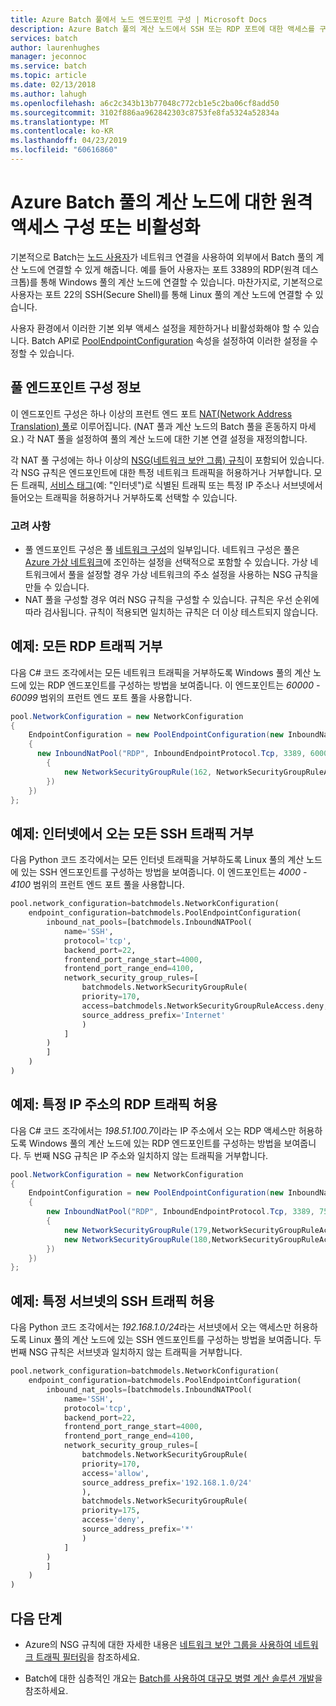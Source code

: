 ```yaml
---
title: Azure Batch 풀에서 노드 엔드포인트 구성 | Microsoft Docs
description: Azure Batch 풀의 계산 노드에서 SSH 또는 RDP 포트에 대한 액세스를 구성하거나 비활성화하는 방법입니다.
services: batch
author: laurenhughes
manager: jeconnoc
ms.service: batch
ms.topic: article
ms.date: 02/13/2018
ms.author: lahugh
ms.openlocfilehash: a6c2c343b13b77048c772cb1e5c2ba06cf8add50
ms.sourcegitcommit: 3102f886aa962842303c8753fe8fa5324a52834a
ms.translationtype: MT
ms.contentlocale: ko-KR
ms.lasthandoff: 04/23/2019
ms.locfileid: "60616860"
---
```

# <a name="configure-or-disable-remote-access-to-compute-nodes-in-an-azure-batch-pool"></a>Azure Batch 풀의 계산 노드에 대한 원격 액세스 구성 또는 비활성화

기본적으로 Batch는 [노드 사용자](/rest/api/batchservice/computenode/adduser)가 네트워크 연결을 사용하여 외부에서 Batch 풀의 계산 노드에 연결할 수 있게 해줍니다. 예를 들어 사용자는 포트 3389의 RDP(원격 데스크톱)를 통해 Windows 풀의 계산 노드에 연결할 수 있습니다. 마찬가지로, 기본적으로 사용자는 포트 22의 SSH(Secure Shell)를 통해 Linux 풀의 계산 노드에 연결할 수 있습니다. 

사용자 환경에서 이러한 기본 외부 액세스 설정을 제한하거나 비활성화해야 할 수 있습니다. Batch API로 [PoolEndpointConfiguration](/rest/api/batchservice/pool/add#poolendpointconfiguration) 속성을 설정하여 이러한 설정을 수정할 수 있습니다. 

## <a name="about-the-pool-endpoint-configuration"></a>풀 엔드포인트 구성 정보
이 엔드포인트 구성은 하나 이상의 프런트 엔드 포트 [NAT(Network Address Translation) 풀](/rest/api/batchservice/pool/add#inboundnatpool)로 이루어집니다. (NAT 풀과 계산 노드의 Batch 풀을 혼동하지 마세요.) 각 NAT 풀을 설정하여 풀의 계산 노드에 대한 기본 연결 설정을 재정의합니다. 

각 NAT 풀 구성에는 하나 이상의 [NSG(네트워크 보안 그룹) 규칙](/rest/api/batchservice/pool/add#networksecuritygrouprule)이 포함되어 있습니다. 각 NSG 규칙은 엔드포인트에 대한 특정 네트워크 트래픽을 허용하거나 거부합니다. 모든 트래픽, [서비스 태그](../virtual-network/security-overview.md#service-tags)(예: "인터넷")로 식별된 트래픽 또는 특정 IP 주소나 서브넷에서 들어오는 트래픽을 허용하거나 거부하도록 선택할 수 있습니다.

### <a name="considerations"></a>고려 사항
* 풀 엔드포인트 구성은 풀 [네트워크 구성](/rest/api/batchservice/pool/add#NetworkConfiguration)의 일부입니다. 네트워크 구성은 풀은 [Azure 가상 네트워크](batch-virtual-network.md)에 조인하는 설정을 선택적으로 포함할 수 있습니다. 가상 네트워크에서 풀을 설정할 경우 가상 네트워크의 주소 설정을 사용하는 NSG 규칙을 만들 수 있습니다.
* NAT 풀을 구성할 경우 여러 NSG 규칙을 구성할 수 있습니다. 규칙은 우선 순위에 따라 검사됩니다. 규칙이 적용되면 일치하는 규칙은 더 이상 테스트되지 않습니다.


## <a name="example-deny-all-rdp-traffic"></a>예제: 모든 RDP 트래픽 거부

다음 C# 코드 조각에서는 모든 네트워크 트래픽을 거부하도록 Windows 풀의 계산 노드에 있는 RDP 엔드포인트를 구성하는 방법을 보여줍니다. 이 엔드포인트는 *60000 - 60099* 범위의 프런트 엔드 포트 풀을 사용합니다. 

```csharp
pool.NetworkConfiguration = new NetworkConfiguration
{
    EndpointConfiguration = new PoolEndpointConfiguration(new InboundNatPool[]
    {
      new InboundNatPool("RDP", InboundEndpointProtocol.Tcp, 3389, 60000, 60099, new NetworkSecurityGroupRule[]
        {
            new NetworkSecurityGroupRule(162, NetworkSecurityGroupRuleAccess.Deny, "*"),
        })
    })    
};
```

## <a name="example-deny-all-ssh-traffic-from-the-internet"></a>예제: 인터넷에서 오는 모든 SSH 트래픽 거부

다음 Python 코드 조각에서는 모든 인터넷 트래픽을 거부하도록 Linux 풀의 계산 노드에 있는 SSH 엔드포인트를 구성하는 방법을 보여줍니다. 이 엔드포인트는 *4000 - 4100* 범위의 프런트 엔드 포트 풀을 사용합니다. 

```python
pool.network_configuration=batchmodels.NetworkConfiguration(
    endpoint_configuration=batchmodels.PoolEndpointConfiguration(
        inbound_nat_pools=[batchmodels.InboundNATPool(
            name='SSH',
            protocol='tcp',
            backend_port=22,
            frontend_port_range_start=4000,
            frontend_port_range_end=4100,
            network_security_group_rules=[
                batchmodels.NetworkSecurityGroupRule(
                priority=170,
                access=batchmodels.NetworkSecurityGroupRuleAccess.deny,
                source_address_prefix='Internet'
                )
            ]
        )
        ]
    ) 
)
```

## <a name="example-allow-rdp-traffic-from-a-specific-ip-address"></a>예제: 특정 IP 주소의 RDP 트래픽 허용

다음 C# 코드 조각에서는 *198.51.100.7*이라는 IP 주소에서 오는 RDP 액세스만 허용하도록 Windows 풀의 계산 노드에 있는 RDP 엔드포인트를 구성하는 방법을 보여줍니다. 두 번째 NSG 규칙은 IP 주소와 일치하지 않는 트래픽을 거부합니다.

```csharp
pool.NetworkConfiguration = new NetworkConfiguration
{
    EndpointConfiguration = new PoolEndpointConfiguration(new InboundNatPool[]
    {
        new InboundNatPool("RDP", InboundEndpointProtocol.Tcp, 3389, 7500, 8000, new NetworkSecurityGroupRule[]
        {   
            new NetworkSecurityGroupRule(179,NetworkSecurityGroupRuleAccess.Allow, "198.51.100.7"),
            new NetworkSecurityGroupRule(180,NetworkSecurityGroupRuleAccess.Deny, "*")
        })
    })    
};
```

## <a name="example-allow-ssh-traffic-from-a-specific-subnet"></a>예제: 특정 서브넷의 SSH 트래픽 허용

다음 Python 코드 조각에서는 *192.168.1.0/24*라는 서브넷에서 오는 액세스만 허용하도록 Linux 풀의 계산 노드에 있는 SSH 엔드포인트를 구성하는 방법을 보여줍니다. 두 번째 NSG 규칙은 서브넷과 일치하지 않는 트래픽을 거부합니다.

```python
pool.network_configuration=batchmodels.NetworkConfiguration(
    endpoint_configuration=batchmodels.PoolEndpointConfiguration(
        inbound_nat_pools=[batchmodels.InboundNATPool(
            name='SSH',
            protocol='tcp',
            backend_port=22,
            frontend_port_range_start=4000,
            frontend_port_range_end=4100,
            network_security_group_rules=[
                batchmodels.NetworkSecurityGroupRule(
                priority=170,
                access='allow',
                source_address_prefix='192.168.1.0/24'
                ),
                batchmodels.NetworkSecurityGroupRule(
                priority=175,
                access='deny',
                source_address_prefix='*'
                )
            ]
        )
        ]
    )
)
```

## <a name="next-steps"></a>다음 단계

- Azure의 NSG 규칙에 대한 자세한 내용은 [네트워크 보안 그룹을 사용하여 네트워크 트래픽 필터링](../virtual-network/security-overview.md)을 참조하세요.

- Batch에 대한 심층적인 개요는 [Batch를 사용하여 대규모 병렬 계산 솔루션 개발](batch-api-basics.md)을 참조하세요.

